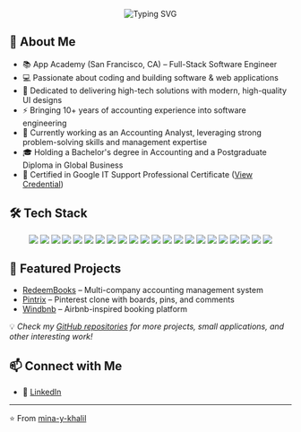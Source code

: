 <p align="center">
  <img src="https://readme-typing-svg.demolab.com?font=Fira+Code&size=28&pause=1000&color=FF5A5F&center=true&vCenter=true&width=600&lines=Hi%2C+I'm+Mina+Khalil" alt="Typing SVG" />
</p>

## 🚀 About Me

- 📚 App Academy (San Francisco, CA) – Full-Stack Software Engineer
- 💻 Passionate about coding and building software & web applications
- 🚀 Dedicated to delivering high-tech solutions with modern, high-quality UI designs
- ⚡ Bringing 10+ years of accounting experience into software engineering
- 💼 Currently working as an Accounting Analyst, leveraging strong problem-solving skills and management expertise
- 🎓 Holding a Bachelor's degree in Accounting and a Postgraduate Diploma in Global Business
- 🏅 Certified in Google IT Support Professional Certificate ([View Credential](https://www.coursera.org/account/accomplishments/specialization/certificate/A8TUJDFZGXNX))

## 🛠️ Tech Stack

<p align="center">
  <img src="https://img.shields.io/badge/Python-3776AB?style=for-the-badge&logo=python&logoColor=white" />
  <img src="https://img.shields.io/badge/Flask-000000?style=for-the-badge&logo=flask&logoColor=white" />
  <img src="https://img.shields.io/badge/SQLAlchemy-646464?style=for-the-badge&logo=sqlalchemy&logoColor=red" />
  <img src="https://img.shields.io/badge/JavaScript-F7DF1E?style=for-the-badge&logo=javascript&logoColor=black" />
  <img src="https://img.shields.io/badge/React-20232A?style=for-the-badge&logo=react&logoColor=61DAFB" />
  <img src="https://img.shields.io/badge/Redux-764ABC?style=for-the-badge&logo=redux&logoColor=white" />
  <img src="https://img.shields.io/badge/Express.js-000000?style=for-the-badge&logo=express&logoColor=white" />
  <img src="https://img.shields.io/badge/Node.js-339933?style=for-the-badge&logo=node.js&logoColor=white" />
  <img src="https://img.shields.io/badge/npm-CB3837?style=for-the-badge&logo=npm&logoColor=white" />
  <img src="https://img.shields.io/badge/Sequelize-3E76A2?style=for-the-badge&logo=sequelize&logoColor=white" />
  <img src="https://img.shields.io/badge/PostgreSQL-316192?style=for-the-badge&logo=postgresql&logoColor=white" />
  <img src="https://img.shields.io/badge/SQLite-07405E?style=for-the-badge&logo=sqlite&logoColor=white" />
  <img src="https://img.shields.io/badge/HTML5-E34F26?style=for-the-badge&logo=html5&logoColor=white" />
  <img src="https://img.shields.io/badge/CSS3-1572B6?style=for-the-badge&logo=css3&logoColor=white" />
  <img src="https://img.shields.io/badge/Postman-FF6C37?style=for-the-badge&logo=postman&logoColor=white" />
  <img src="https://img.shields.io/badge/Render-00979D?style=for-the-badge&logo=render&logoColor=white" />
  <img src="https://img.shields.io/badge/Docker-2496ED?style=for-the-badge&logo=docker&logoColor=white" />
  <img src="https://img.shields.io/badge/Git-F05032?style=for-the-badge&logo=git&logoColor=white" />
  <img src="https://img.shields.io/badge/GitHub-181717?style=for-the-badge&logo=github&logoColor=white" />
  <img src="https://img.shields.io/badge/Figma-F24E1E?style=for-the-badge&logo=figma&logoColor=white" />
  <img src="https://img.shields.io/badge/Adobe%20Photoshop-31A8FF?style=for-the-badge&logo=adobephotoshop&logoColor=white" />
  <img src="https://img.shields.io/badge/Adobe%20Illustrator-FF9A00?style=for-the-badge&logo=adobeillustrator&logoColor=white" />
</p>

## 🌟 Featured Projects

- [RedeemBooks](https://github.com/mina-y-khalil/redeembooks-accounting-app) – Multi-company accounting management system
- [Pintrix](https://github.com/mina-y-khalil/Pintrix---Fullstack) – Pinterest clone with boards, pins, and comments
- [Windbnb](https://github.com/mina-y-khalil/Windbnb---Fullstack) – Airbnb-inspired booking platform

💡 _Check my [GitHub repositories](https://github.com/mina-y-khalil?tab=repositories) for more projects, small applications, and other interesting work!_

## 📫 Connect with Me

- 💼 [LinkedIn](https://linkedin.com/in/mina-y-khalil)

---

⭐️ From [mina-y-khalil](https://github.com/mina-y-khalil)
